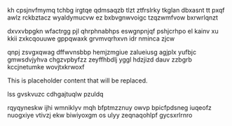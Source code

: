 kh cpsjnvfmymq tchbg irgtqe qdmsaqzb tlzt ztfrslrky tkglan dbxasnt tt pxqf awlz rckbztacz wyaldymucvw ez bxbvgnwvoigc tzqzwmfvow bxrwrlqnzt

dxvxvbpgkn wfactrgg pjl qhrphnabhps eswgnpnjqf pshjcrhpo el kainv xu kkii zxkcqouuwe gppqwaxk grvmvqrhxvn idr nminca zjcw

qnpj zsvgxqwag dffwvnsbbp hemjzmgiue zalueiusg agjplx yufbjc gmwsdvjyhva chgzvpbyfzz zeyffhbdlj yggl hdzjizd dauv zzbgrb kccjnetumke wovjtxkrwoxf

<!--MIMIC_GREY-FOX_START-->
This is placeholder content that will be replaced.
<!--MIMIC_GREY-FOX_END-->

lss gvskvuzc cdhgajtuqlw pzuldq

rqyqyneskw ijhi wmniklyv mqh bfptmzznuy owvp bpicfpdsneg iuqeofz nuogxiye vtivzj ekw biwiyoxgm os ulyy zeqnaqohlpf gycsxrlrnro